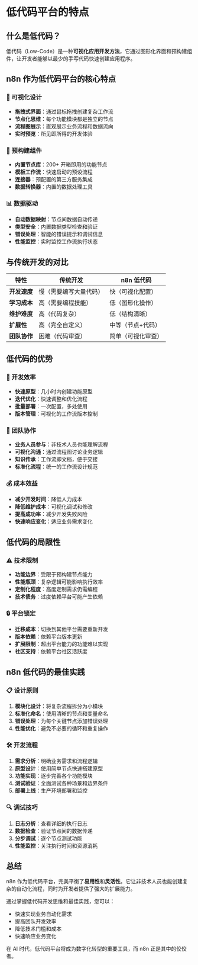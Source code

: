 # 低代码平台的特点

## 什么是低代码？

低代码（Low-Code）是一种**可视化应用开发方法**，它通过图形化界面和预构建组件，让开发者能够以最少的手写代码快速创建应用程序。

## n8n 作为低代码平台的核心特点

### 🎨 可视化设计
- **拖拽式界面**：通过鼠标拖拽创建复杂工作流
- **节点化思维**：每个功能模块都是独立的节点
- **流程图展示**：直观展示业务流程和数据流向
- **实时预览**：所见即所得的开发体验

### 🔧 预构建组件
- **内置节点库**：200+ 开箱即用的功能节点
- **模板工作流**：快速启动的预设流程
- **连接器**：预配置的第三方服务集成
- **数据转换器**：内置的数据处理工具

### 📊 数据驱动
- **自动数据映射**：节点间数据自动传递
- **类型安全**：内置数据类型检查和验证
- **错误处理**：智能的错误提示和调试信息
- **性能监控**：实时监控工作流执行状态

## 与传统开发的对比

| 特性 | 传统开发 | n8n 低代码 |
|------|----------|-------------|
| **开发速度** | 慢（需要编写大量代码） | 快（可视化配置） |
| **学习成本** | 高（需要编程技能） | 低（图形化操作） |
| **维护难度** | 高（代码复杂） | 低（结构清晰） |
| **扩展性** | 高（完全自定义） | 中等（节点+代码） |
| **团队协作** | 困难（代码审查） | 简单（可视化审查） |

## 低代码的优势

### 🚀 开发效率
- **快速原型**：几小时内创建功能原型
- **迭代优化**：快速调整和优化流程
- **批量部署**：一次配置，多处使用
- **版本管理**：可视化的工作流版本控制

### 👥 团队协作
- **业务人员参与**：非技术人员也能理解流程
- **可视化沟通**：通过流程图讨论业务逻辑
- **知识传承**：工作流即文档，便于交接
- **标准化流程**：统一的工作流设计规范

### 💰 成本效益
- **减少开发时间**：降低人力成本
- **降低维护成本**：可视化调试和修改
- **提高成功率**：减少开发失败风险
- **快速响应变化**：适应业务需求变化

## 低代码的局限性

### ⚠️ 技术限制
- **功能边界**：受限于预构建节点能力
- **性能瓶颈**：复杂逻辑可能影响执行效率
- **定制化程度**：高度定制需求仍需编程
- **技术债务**：过度依赖平台可能产生依赖

### 🔒 平台锁定
- **迁移成本**：切换到其他平台需要重新开发
- **版本依赖**：依赖平台版本更新
- **扩展限制**：超出平台能力的功能难以实现
- **社区支持**：依赖平台社区活跃度

## n8n 低代码的最佳实践

### 📋 设计原则
1. **模块化设计**：将复杂流程拆分为小模块
2. **标准化命名**：使用清晰的节点和变量命名
3. **错误处理**：为每个关键节点添加错误处理
4. **性能优化**：避免不必要的循环和重复操作

### 🛠️ 开发流程
1. **需求分析**：明确业务需求和流程逻辑
2. **原型设计**：使用简单节点快速搭建原型
3. **功能实现**：逐步完善各个功能模块
4. **测试验证**：全面测试各种场景和边界条件
5. **部署上线**：生产环境部署和监控

### 🔍 调试技巧
1. **日志分析**：查看详细的执行日志
2. **数据检查**：验证节点间的数据传递
3. **分步调试**：逐个节点测试功能
4. **性能监控**：关注执行时间和资源消耗

## 总结

n8n 作为低代码平台，完美平衡了**易用性**和**灵活性**。它让非技术人员也能创建复杂的自动化流程，同时为开发者提供了强大的扩展能力。

通过掌握低代码开发思维和最佳实践，您可以：
- 快速实现业务自动化需求
- 提高团队开发效率
- 降低技术门槛和成本
- 快速响应业务变化

在 AI 时代，低代码平台将成为数字化转型的重要工具，而 n8n 正是其中的佼佼者。

